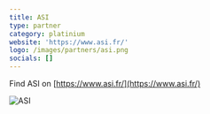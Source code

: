 ```yaml
---
title: ASI
type: partner
category: platinium
website: 'https://www.asi.fr/'
logo: /images/partners/asi.png
socials: []
---
```


Find ASI on [https://www.asi.fr/](https://www.asi.fr/)

![ASI](/images/partners/asi.png)
